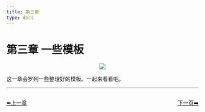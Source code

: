 ```yaml
---
title: 第三章
type: docs
---
```


# 第三章 一些模板

<p align='center'>
<img src='https://img.halfrost.com/Leetcode/GOPHER_DAD_.png'>
</p>


这一章会罗列一些整理好的模板。一起来看看吧。


----------------------------------------------
<div style="display: flex;justify-content: space-between;align-items: center;">
<p><a href="https://books.halfrost.com/leetcode/ChapterTwo/Binary_Indexed_Tree/">⬅️上一章</a></p>
<p><a href="https://books.halfrost.com/leetcode/ChapterThree/Segment_Tree/">下一页➡️</a></p>
</div>
